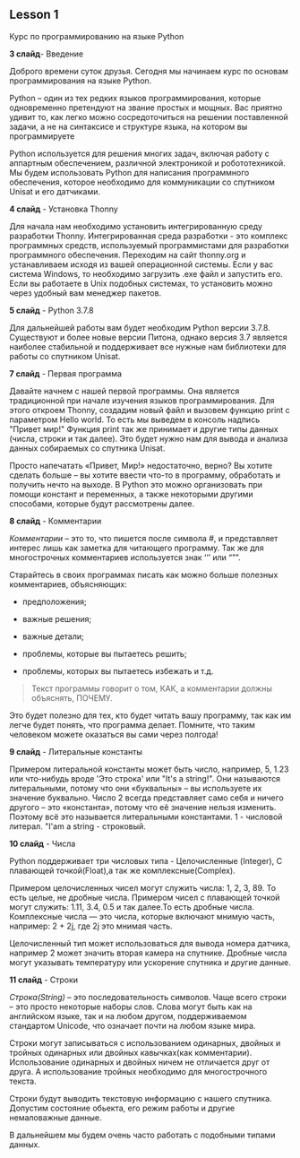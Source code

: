 ## Lesson 1

Курс по программированию на языке Python 

**3 слайд**- Введение

Доброго времени суток друзья. Сегодня мы начинаем курс по основам программирования на языке Python.

Python – один из тех редких языков программирования, которые одновременно претендуют на звание простых и мощных. Вас приятно удивит то, как легко можно сосредоточиться на решении поставленной задачи, а не на синтаксисе и структуре языка, на котором вы программируете

Python используется для решения многих задач, включая работу с аппартным обеспечением, различной электроникой и робототехникой. Мы будем использовать Python для написания программного обеспечения, которое необходимо для коммуникации со спутником Unisat и его датчиками.

**4 cлайд** - Установка Thonny

Для начала нам необходимо установить интегрированную среду разработки Thonny. Интегрированная среда разработки - это комплекс программных средств, используемый программистами для разработки программного обеспечения. Переходим на сайт thonny.org и устанавливаем исходя из вашей операционной системы. Если у вас система Windows, то необходимо загрузить .exe файл и запустить его. Если вы работаете в Unix подобных системах, то установить можно через удобный вам менеджер пакетов.

**5 слайд** -  Python 3.7.8

Для дальнейшей работы вам будет необходим Python версии 3.7.8. Существуют и более новые версии Питона, однако версия 3.7 является наиболее стабильной и поддерживает все нужные нам библиотеки для работы со спутником Unisat.

**7 слайд** - Первая программа

Давайте начнем с нашей первой программы. Она является традиционной при начале изучения языков программирования. 
Для этого откроем Thonny, создадим новый файл и вызовем функцию print c параметром Hello world. То есть мы выведем в консоль надпись "Привет мир!"
Функция print так же принимает и другие типы данных (числа, строки и так далее). Это будет нужно нам для вывода и анализа данных собираемых со спутника Unisat.

Просто напечатать «Привет, Мир!» недостаточно, верно? Вы хотите сделать больше – вы хотите ввести что-то в программу, обработать и получить нечто на выходе. В Python это можно организовать при помощи констант и переменных, а также некоторыми другими способами, которые будут рассмотрены далее.

**8 слайд** - Комментарии

*Комментарии* – это то, что пишется после символа #, и представляет интерес лишь как заметка для читающего программу. Так же для многострочных комментариев используется знак ‘‘’ или “””.

Старайтесь в своих программах писать как можно больше полезных комментариев, объясняющих: 

- предположения; 

- важные решения; 

- важные детали;

- проблемы, которые вы пытаетесь решить;

- проблемы, которых вы пытаетесь избежать и т.д. 

>  Текст программы говорит о том, КАК, а комментарии должны объяснять, ПОЧЕМУ.

 Это будет полезно для тех, кто будет читать вашу программу, так как им легче будет понять, что программа делает. Помните, что таким человеком можете оказаться вы сами через полгода!

**9 слайд** - Литеральные константы

Примером литеральной константы может быть число, например, 5, 1.23 или что-нибудь вроде 'Это строка' или "It's a string!". Они называются литеральными, потому что они «буквальны» – вы используете их значение буквально. Число 2 всегда представляет само себя и ничего другого – это «константа», потому что её значение нельзя изменить. Поэтому всё это называется литеральными константами.
1 - числовой литерал.
"I'am a string - строковый.

**10 слайд** - Числа

Python поддерживает три числовых типа - Целочисленные (Integer), С плавающей точкой(Float),а так же комплексные(Complex).

Примером целочисленных чисел могут служить числа: 1, 2, 3, 89. То есть целые, не дробные числа. Примером чисел с плавающей точкой могут служить: 1.11, 3.4, 0.5 и так далее.То есть дробные числа. Комплексные числа — это числа, которые включают мнимую часть, например: 2 + 2j, где 2j это мнимая часть.

Целочисленный тип может использоваться для вывода номера датчика, например 2 может значить вторая камера на спутнике. Дробные числа могут указывать температуру или ускорение спутника и другие данные.

**11 слайд** - Строки

*Строка(String)* – это последовательность символов. Чаще всего строки – это просто некоторые наборы слов. Слова могут быть как на английском языке, так и на любом другом, поддерживаемом стандартом Unicode, что означает почти на любом языке мира.

Строки могут записываться с использованием одинарных, двойных и тройных одинарных или двойных кавычках(как комментарии). Использование одинарных и двойных ничем не отличается друг от друга. А использование тройных необходимо для многострочного текста.

Строки будут выводить текстовую информацию с нашего спутника. Допустим состояние обьекта, его режим работы и другие немаловажные данные.

В дальнейшем мы будем очень часто работать с подобными типами данных.
